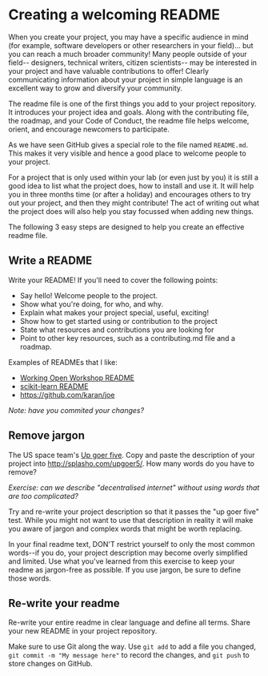 # Creating a welcoming README

When you create your project, you may have a specific audience in mind (for
example, software developers or other researchers in your field)... but you can
reach a much broader community! Many people outside of your field-- designers,
technical writers, citizen scientists-- may be interested in your project and
have valuable contributions to offer! Clearly communicating information about
your project in simple language is an excellent way to grow and diversify your
community.

The readme file is one of the first things you add to your project repository.
It introduces your project idea and goals. Along with the contributing file,
the roadmap, and your Code of Conduct, the readme file helps welcome, orient,
and encourage newcomers to participate.

As we have seen GitHub gives a special role to the file named `README.md`. This
makes it very visible and hence a good place to welcome people to your project.

For a project that is only used within your lab (or even just by you) it is
still a good idea to list what the project does, how to install and use it. It
will help you in three months time (or after a holiday) and encourages others
to try out your project, and then they might contribute! The act of writing out
what the project does will also help you stay focussed when adding new things.

The following 3 easy steps are designed to help you create an effective readme file.

## Write a README

Write your README! If you'll need to cover the following points:

* Say hello! Welcome people to the project.
* Show what you're doing, for who, and why.
* Explain what makes your project special, useful, exciting!
* Show how to get started using or contribution to the project
* State what resources and contributions you are looking for
* Point to other key resources, such as a contributing.md file and a roadmap.

Examples of READMEs that I like:
* [Working Open Workshop README](https://github.com/mozillascience/WOW-2017/blob/master/README.md)
* [scikit-learn README](https://github.com/scikit-learn/scikit-learn)
* https://github.com/karan/joe

_Note: have you commited your changes?_

## Remove jargon

The US space team's [Up goer five](https://xkcd.com/1133/). Copy and paste
the description of your project into http://splasho.com/upgoer5/. How many
words do you have to remove?

_Exercise: can we describe "decentralised internet" without using words that
are too complicated?_

Try and re-write your project description so that it passes the "up goer five"
test. While you might not want to use that description in reality it will make
you aware of jargon and complex words that might be worth replacing.

In your final readme text, DON'T restrict yourself to only the most common
words--if you do, your project description may become overly simplified and
limited. Use what you've learned from this exercise to keep your readme as
jargon-free as possible. If you use jargon, be sure to define those words.


## Re-write your readme

Re-write your entire readme in clear language and define all terms. Share
your new README in your project repository.

Make sure to use Git along the way. Use `git add` to add a file you changed,
`git commit -m "My message here"` to record the changes, and `git push` to
store changes on GitHub.
